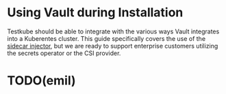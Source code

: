 # Using Vault during Installation

Testkube should be able to integrate with the various ways Vault integrates into
a Kuberentes cluster. This guide specifically covers the use of the [sidecar
injector](https://developer.hashicorp.com/vault/docs/platform/k8s/injector), but
we are ready to support enterprise customers utilizing the secrets operator or
the CSI provider.

# TODO(emil)
